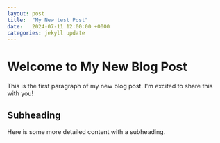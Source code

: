 ```yaml
---
layout: post
title:  "My New test Post"
date:   2024-07-11 12:00:00 +0000
categories: jekyll update
---
```


# Welcome to My New Blog Post

This is the first paragraph of my new blog post. I'm excited to share this with you!

## Subheading

Here is some more detailed content with a subheading.
